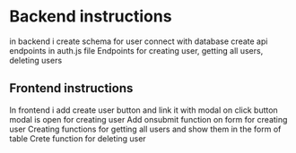 # Backend instructions
in backend i create schema for user 
connect with database
create api endpoints in auth.js file
Endpoints for creating user, getting all users, deleting users

## Frontend instructions
In frontend i add create user button and link it with modal on click button modal is open for creating user
Add onsubmit function on form for creating user
Creating functions for getting all users and show them in the form of table
Crete function for deleting user

